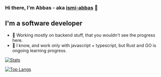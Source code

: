 ### Hi there, I'm Abbas - aka [ismi-abbas][twitter] 👋

## I'm a software developer

- 🌱 Working mostly on backend stuff, that you wouldn't see the progress here.
- 🥅 I know, and work only with javascript + typescript, but Rust and GO is ongoing learning progress.

[![Stats](https://github-readme-stats.vercel.app/api?username=ismi-abbas&theme=tokyonight&count_private=true&show_icons=true)](https://github.com/ismi-abbas?tab=repositories)

[![Top Langs](https://github-readme-stats.vercel.app/api/top-langs/?username=ismi-abbas&langs_count=20&layout=compact&theme=tokyonight&hide=lua,html,less,shell,asl,handlebars,css)](https://github.com/ismi-abbas?tab=repositories)

[twitter]: https://twitter.com/ismi_abbas
[instagram]: https://www.instagram.com/ismiabbas
[linkedin]: https://www.linkedin.com/in/ismi-abbas/
[tech_tools_anchor]: #bonjour--
[learning_now_anchor]: #learning-now
[learning_next_anchor]: #learning-next
